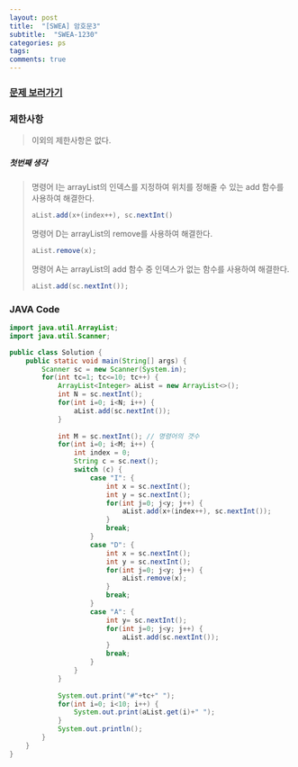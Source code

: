 ```yaml
---
layout: post
title:  "[SWEA] 암호문3"
subtitle:  "SWEA-1230"
categories: ps
tags: 
comments: true
---
```


### [문제 보러가기]( https://swexpertacademy.com/main/code/problem/problemDetail.do?contestProbId=AV14zIwqAHwCFAYD&categoryId=AV14zIwqAHwCFAYD&categoryType=CODE )



### 제한사항

> 이외의 제한사항은 없다.

##### 첫번째 생각

> 명령어 I는 arrayList의 인덱스를 지정하여 위치를 정해줄 수 있는 add 함수를 사용하여 해결한다.
>
> ```java
> aList.add(x+(index++), sc.nextInt()
> ```
>
> 명령어 D는 arrayList의 remove를 사용하여 해결한다.
>
> ```java
> aList.remove(x);
> ```
>
> 명령어 A는 arrayList의 add 함수 중 인덱스가 없는 함수를 사용하여 해결한다.
>
> ```java
> aList.add(sc.nextInt());
> ```





### JAVA Code

```java
import java.util.ArrayList;
import java.util.Scanner;

public class Solution {
	public static void main(String[] args) {
		Scanner sc = new Scanner(System.in);
		for(int tc=1; tc<=10; tc++) {
			ArrayList<Integer> aList = new ArrayList<>();
			int N = sc.nextInt();
			for(int i=0; i<N; i++) {
				aList.add(sc.nextInt());
			}
			
			int M = sc.nextInt(); // 명령어의 갯수
			for(int i=0; i<M; i++) {
				int index = 0;
				String c = sc.next();
				switch (c) {
					case "I": {
						int x = sc.nextInt();
						int y = sc.nextInt();
						for(int j=0; j<y; j++) { 
							aList.add(x+(index++), sc.nextInt());
						}
						break;
					}
					case "D": {
						int x = sc.nextInt();
						int y = sc.nextInt();
						for(int j=0; j<y; j++) {
							aList.remove(x);
						}
						break;
					}
					case "A": {
						int y= sc.nextInt();
						for(int j=0; j<y; j++) {
							aList.add(sc.nextInt());
						}
						break;
					}
				}
			}
			
			System.out.print("#"+tc+" ");
			for(int i=0; i<10; i++) {
				System.out.print(aList.get(i)+" ");
			}
			System.out.println();
		}
	}
}
```
